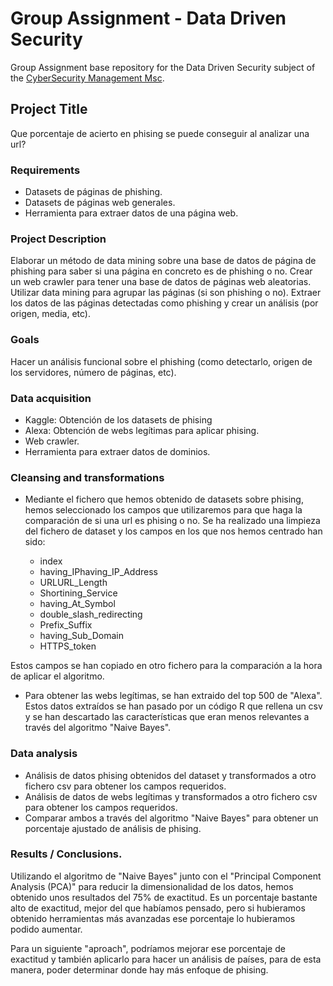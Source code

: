 # Group Assignment - Data Driven Security

Group Assignment base repository for the Data Driven Security subject of the [CyberSecurity Management Msc](https://www.talent.upc.edu/ing/professionals/presentacio/codi/221101/cybersecurity-management/).

## Project Title

Que porcentaje de acierto en phising se puede conseguir al analizar una url?

### Requirements

  - Datasets de páginas de phishing.
  - Datasets de páginas web generales.
  - Herramienta para extraer datos de una página web.
  
  
### Project Description

Elaborar un método de data mining sobre una base de datos de página de phishing para saber si una página en concreto es de phishing o no.
Crear un web crawler para tener una base de datos de páginas web aleatorias. 
Utilizar data mining para agrupar las páginas (si son phishing o no). 
Extraer los datos de las páginas detectadas como phishing y crear un análisis (por origen, media, etc).

### Goals

Hacer un análisis funcional sobre el phishing (como detectarlo, origen de los servidores, número de páginas, etc).

### Data acquisition

- Kaggle: Obtención de los datasets de phising  
- Alexa: Obtención de webs legítimas para aplicar phising.
- Web crawler.
- Herramienta para extraer datos de dominios.

### Cleansing and transformations

- Mediante el fichero que hemos obtenido de datasets sobre phising, hemos seleccionado los campos que utilizaremos para que haga la comparación de si una url es phising o no. 
Se ha realizado una limpieza del fichero de dataset y los campos en los que nos hemos centrado han sido:

  - index 
  - having_IPhaving_IP_Address
  - URLURL_Length
  - Shortining_Service
  - having_At_Symbol
  - double_slash_redirecting
  - Prefix_Suffix
  - having_Sub_Domain
  - HTTPS_token

Estos campos se han copiado en otro fichero para la comparación a la hora de aplicar el algoritmo.

- Para obtener las webs legítimas, se han extraido del top 500 de "Alexa". 
  Estos datos extraídos se han pasado por un código R que rellena un csv y se han descartado las características que eran menos   relevantes a través del algoritmo "Naive Bayes". 


### Data analysis

- Análisis de datos phising obtenidos del dataset y transformados a otro fichero csv para obtener los campos requeridos.
- Análisis de datos de webs legítimas y transformados a otro fichero csv para obtener los campos requeridos.
- Comparar ambos a través del algoritmo "Naive Bayes" para obtener un porcentaje ajustado de análisis de phising.  


### Results / Conclusions.

Utilizando el algoritmo de "Naive Bayes" junto con el "Principal Component Analysis (PCA)" para reducir la dimensionalidad de los datos, hemos obtenido unos resultados del 75% de exactitud. 
Es un porcentaje bastante alto de exactitud, mejor del que habíamos pensado, pero si hubieramos obtenido herramientas más avanzadas ese porcentaje lo hubieramos podido aumentar.

Para un siguiente "aproach", podríamos mejorar ese porcentaje de exactitud y también aplicarlo para hacer un análisis de países, para de esta manera, poder determinar donde hay más enfoque de phising. 
